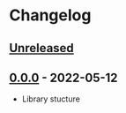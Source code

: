 # Changelog

## [Unreleased][unreleased]

## [0.0.0][] - 2022-05-12

- Library stucture

[unreleased]: https://github.com/metarhia/metacalc/compare/v0.0.0...HEAD
[0.0.0]: https://github.com/metarhia/metacalc/releases/tag/v0.0.0
